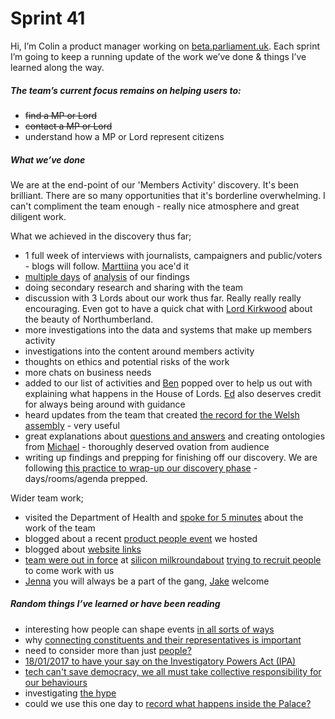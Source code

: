 # Sprint 41
Hi, I’m Colin a product manager working on [beta.parliament.uk](https://beta.parliament.uk/). Each sprint I’m going to keep a running update of the work we’ve done & things I’ve learned along the way.

##### The team’s current focus remains on helping users to:
* ~~find a MP or Lord~~
* ~~contact a MP or Lord~~
* understand how a MP or Lord represent citizens

##### What we’ve done
We are at the end-point of our 'Members Activity' discovery. It's been brilliant. There are so many opportunities that it's borderline overwhelming. I can't compliment the team enough - really nice atmosphere and great diligent work.

What we achieved in the discovery thus far;

* 1 full week of interviews with journalists, campaigners and public/voters - blogs will follow. [Marttiina](https://twitter.com/MarttiinaK) you ace'd it
* [multiple days](https://twitter.com/MarttiinaK/status/938081172571205633) of [analysis](https://twitter.com/ColinPattinson/status/938117016979943426) of our findings
* doing secondary research and sharing with the team
* discussion with 3 Lords about our work thus far. Really really really encouraging. Even got to have a quick chat with [Lord Kirkwood](https://www.libdems.org.uk/archy_kirkwood) about the beauty of Northumberland.
* more investigations into the data and systems that make up members activity
* investigations into the content around members activity
* thoughts on ethics and potential risks of the work
* more chats on business needs
* added to our list of activities and [Ben](https://twitter.com/benwoodhams) popped over to help us out with explaining what happens in the House of Lords. [Ed](https://twitter.com/ewhitur) also deserves credit for always being around with guidance
* heard updates from the team that created [the record for the Welsh assembly](http://record.assembly.wales/) - very useful
* great explanations about [questions and answers](https://ukparliament.github.io/ontologies/question-and-answer/question-and-answer-ontology.html) and creating ontologies from [Michael](https://twitter.com/fantasticlife) - thoroughly deserved ovation from audience
* writing up findings and prepping for finishing off our discovery. We are following [this practice to wrap-up our discovery phase](http://www.myddelton.co.uk/blog/finishing-off-a-discovery) - days/rooms/agenda prepped.

Wider team work;
* visited the Department of Health and [spoke for 5 minutes](https://twitter.com/NayeemaC/status/938482629430693888) about the work of the team
* blogged about a recent [product people event](https://pds.blog.parliament.uk/2017/11/29/parliamentary-product-people/) we hosted
* blogged about [website links](https://pds.blog.parliament.uk/2017/12/06/links-on-beta-parliament-uk/)
* [team were out in force](https://twitter.com/ParliDigital/status/933030000332279808) at [silicon milkroundabout](https://twitter.com/ParliDigital/status/935152005542285312) [trying to recruit people](https://twitter.com/bryonywatson1/status/934770093841698819) to come work with us
* [Jenna](https://www.linkedin.com/in/jennaramdenee) you will always be a part of the gang, [Jake](https://twitter.com/ColinPattinson/status/934466317326929920) welcome

##### Random things I’ve learned or have been reading
* interesting how people can shape events [in all sorts of ways](http://www.bbc.co.uk/news/uk-politics-42108236)
* why [connecting constituents and their representatives is important](http://www.gpgovernance.net/blog/constituents-help-mps-as-much-as-mps-help-constituents/)
* need to consider more than just [people?](https://www.thequint.com/amp/story/tech-and-auto%2Ftech-news%2Fnew-zealand-gets-the-worlds-first-artificial-intelligence-politician-sam)
* [18/01/2017 to have your say on the Investigatory Powers Act (IPA)](http://www.bbc.co.uk/news/technology-42195352)
* [tech can't save democracy, we all must take collective responsibility for our behaviours](https://www.wired.com/story/fake-news-social-media-danah-boyd/)
* investigating [the hype](https://webrootsdemocracy.org/2017/12/07/blockchain-applications-democracy/)
* could we use this one day to [record what happens inside the Palace?](https://blog.mozilla.org/blog/2017/11/29/announcing-the-initial-release-of-mozillas-open-source-speech-recognition-model-and-voice-dataset/)
